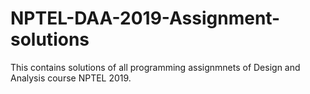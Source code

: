# NPTEL-DAA-2019-Assignment-solutions
 This contains solutions of all programming assignmnets of Design and Analysis course NPTEL 2019.
